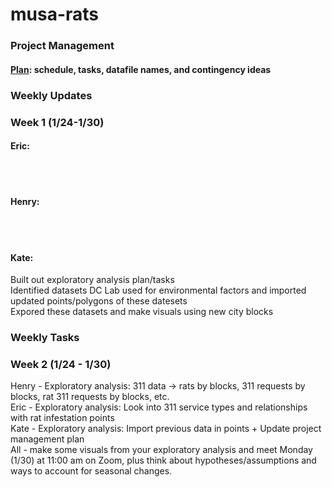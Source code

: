 # musa-rats

### Project Management
#### [Plan](https://docs.google.com/spreadsheets/d/1nGroyO_JdxYuPIOrizUDo5iwkxVdH8Emu9CW2ZeOraM/edit?usp=sharing): schedule, tasks, datafile names, and contingency ideas 

### Weekly Updates 
### Week 1 (1/24-1/30)
#### Eric: 
<br>
<br>


#### Henry:
<br>
<br>

#### Kate: 
Built out exploratory analysis plan/tasks <br>
Identified datasets DC Lab used for environmental factors and imported updated points/polygons of these datesets <br>
Expored these datasets and make visuals using new city blocks

### Weekly Tasks 
### Week 2 (1/24 - 1/30) 
Henry - Exploratory analysis: 311 data -> rats by blocks, 311 requests by blocks, rat 311 requests by blocks, etc. <br>
Eric - Exploratory analysis: Look into 311 service types and relationships with rat infestation points  <br>
Kate - Exploratory analysis: Import previous data in points + Update project management plan <br>
All - make some visuals from your exploratory analysis and meet Monday (1/30) at 11:00 am on Zoom, plus think about hypotheses/assumptions and ways to account for seasonal changes. 
